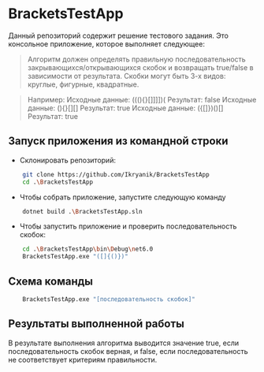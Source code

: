 # BracketsTestApp 

Данный репозиторий содержит решение тестового задания. Это консольное приложение, которое выполняет следующее:

>Алгоритм должен определять правильную последовательность закрывающихся/открывающихся скобок и возвращать true/false в зависимости от результата. Скобки могут быть 3-х видов: круглые, фигурные, квадратные.

>Например:
        Исходные данные: (((){}[]]]])(
        Результат: false
        Исходные данные: (){}[][][]()
        Результат: true
        Исходные данные: ({[]})()[]
        Результат: true


## Запуск приложения из командной строки
* Склонировать репозиторий:
```sh
    git clone https://github.com/Ikryanik/BracketsTestApp
    cd .\BracketsTestApp
```

* Чтобы собрать приложение, запустите следующую команду
```sh
    dotnet build .\BracketsTestApp.sln
```
* Чтобы запустить приложение и проверить последовательность скобок:
```sh
    cd .\BracketsTestApp\bin\Debug\net6.0
    BracketsTestApp.exe "([]{()})"
```

## Схема команды
```sh
    BracketsTestApp.exe "[последовательность скобок]"
```

## Результаты выполненной работы
В результате выполнения алгоритма выводится значение true, если последовательность скобок верная, и false, если последовательность не соответствует критериям правильности.
